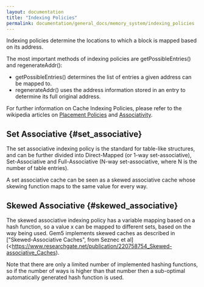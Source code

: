 ```yaml
---
layout: documentation
title: "Indexing Policies"
permalink: documentation/general_docs/memory_system/indexing_policies
---
```


Indexing policies determine the locations to which a block is mapped
based on its address.

The most important methods of indexing policies are getPossibleEntries()
and regenerateAddr():

-   getPossibleEntries() determines the list of entries a given address
    can be mapped to.
-   regenerateAddr() uses the address information stored in an entry to
    determine its full original address.

For further information on Cache Indexing Policies, please refer to the
wikipedia articles on [Placement Policies](https://en.wikipedia.org/wiki/Cache_Placement_Policies%7CCache) and
[Associativity](https://en.wikipedia.org/wiki/CPU_cache#Associativity%7C).

Set Associative {#set_associative}
---------------

The set associative indexing policy is the standard for table-like
structures, and can be further divided into Direct-Mapped (or 1-way
set-associative), Set-Associative and Full-Associative (N-way
set-associative, where N is the number of table entries).

A set associative cache can be seen as a skewed associative cache whose
skewing function maps to the same value for every way.

Skewed Associative {#skewed_associative}
------------------

The skewed associative indexing policy has a variable mapping based on a
hash function, so a value x can be mapped to different sets, based on
the way being used. Gem5 implements skewed caches as described in
["Skewed-Associative
Caches", from Seznec et al](<https://www.researchgate.net/publication/220758754_Skewed-associative_Caches).

Note that there are only a limited number of implemented hashing
functions, so if the number of ways is higher than that number then a
sub-optimal automatically generated hash function is used.
